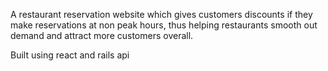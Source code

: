 A restaurant reservation website which gives customers discounts if they make reservations at non peak hours, thus helping restaurants smooth out demand and attract more customers overall.

Built using react and rails api
